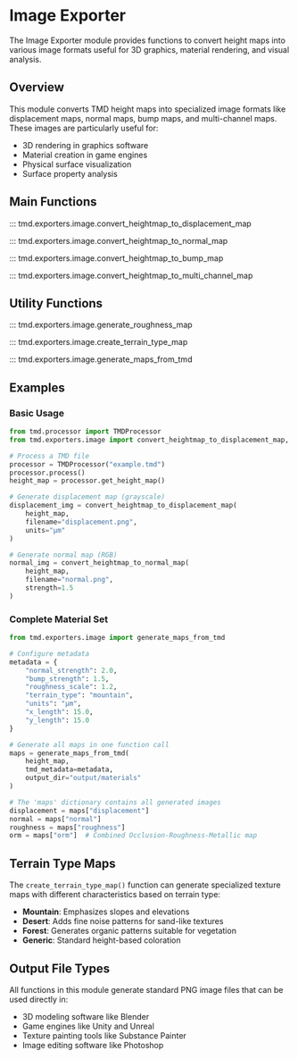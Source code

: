 # Image Exporter

The Image Exporter module provides functions to convert height maps into various image formats useful for 3D graphics, material rendering, and visual analysis.

## Overview

This module converts TMD height maps into specialized image formats like displacement maps, normal maps, bump maps, and multi-channel maps. These images are particularly useful for:

- 3D rendering in graphics software
- Material creation in game engines
- Physical surface visualization
- Surface property analysis

## Main Functions

::: tmd.exporters.image.convert_heightmap_to_displacement_map

::: tmd.exporters.image.convert_heightmap_to_normal_map

::: tmd.exporters.image.convert_heightmap_to_bump_map

::: tmd.exporters.image.convert_heightmap_to_multi_channel_map

## Utility Functions

::: tmd.exporters.image.generate_roughness_map

::: tmd.exporters.image.create_terrain_type_map

::: tmd.exporters.image.generate_maps_from_tmd

## Examples

### Basic Usage

```python
from tmd.processor import TMDProcessor
from tmd.exporters.image import convert_heightmap_to_displacement_map, convert_heightmap_to_normal_map

# Process a TMD file
processor = TMDProcessor("example.tmd")
processor.process()
height_map = processor.get_height_map()

# Generate displacement map (grayscale)
displacement_img = convert_heightmap_to_displacement_map(
    height_map,
    filename="displacement.png",
    units="µm"
)

# Generate normal map (RGB)
normal_img = convert_heightmap_to_normal_map(
    height_map,
    filename="normal.png",
    strength=1.5
)
```

### Complete Material Set

```python
from tmd.exporters.image import generate_maps_from_tmd

# Configure metadata
metadata = {
    "normal_strength": 2.0,
    "bump_strength": 1.5,
    "roughness_scale": 1.2,
    "terrain_type": "mountain",
    "units": "µm",
    "x_length": 15.0,
    "y_length": 15.0
}

# Generate all maps in one function call
maps = generate_maps_from_tmd(
    height_map,
    tmd_metadata=metadata,
    output_dir="output/materials"
)

# The 'maps' dictionary contains all generated images
displacement = maps["displacement"]
normal = maps["normal"]
roughness = maps["roughness"]
orm = maps["orm"]  # Combined Occlusion-Roughness-Metallic map
```

## Terrain Type Maps

The `create_terrain_type_map()` function can generate specialized texture maps with different characteristics based on terrain type:

- **Mountain**: Emphasizes slopes and elevations
- **Desert**: Adds fine noise patterns for sand-like textures
- **Forest**: Generates organic patterns suitable for vegetation
- **Generic**: Standard height-based coloration

## Output File Types

All functions in this module generate standard PNG image files that can be used directly in:

- 3D modeling software like Blender
- Game engines like Unity and Unreal
- Texture painting tools like Substance Painter
- Image editing software like Photoshop
